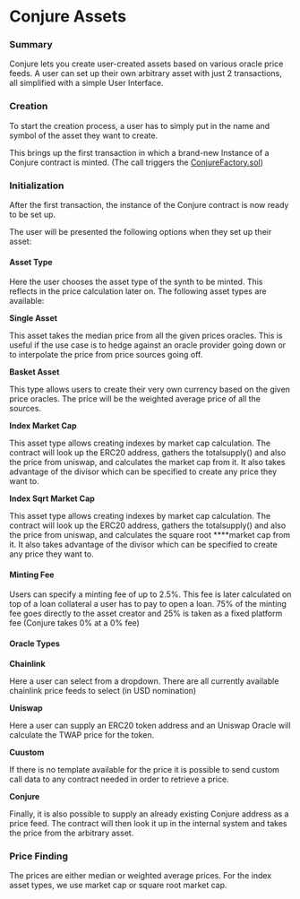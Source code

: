 # Conjure Assets

### Summary

Conjure lets you create user-created assets based on various oracle price feeds. A user can set up their own arbitrary asset with just 2 transactions, all simplified with a simple User Interface.

### Creation

To start the creation process, a user has to simply put in the name and symbol of the asset they want to create.

This brings up the first transaction in which a brand-new Instance of a Conjure contract is minted. \(The call triggers the [ConjureFactory.sol](../smart-contracts/conjurefactory.sol.md)\)

### Initialization

After the first transaction, the instance of the Conjure contract is now ready to be set up. 

The user will be presented the following options when they set up their asset:

#### Asset Type

Here the user chooses the asset type of the synth to be minted. This reflects in the price calculation later on. The following asset types are available:

**Single Asset**

This asset takes the median price from all the given prices oracles. This is useful if the use case is to hedge against an oracle provider going down or to interpolate the price from price sources going off.

**Basket Asset**

This type allows users to create their very own currency based on the given price oracles. The price will be the weighted average price of all the sources.

**Index Market Cap**

This asset type allows creating indexes by market cap calculation. The contract will look up the ERC20 address, gathers the totalsupply\(\) and also the price from uniswap, and calculates the market cap from it. It also takes advantage of the divisor which can be specified to create any price they want to. 

**Index Sqrt Market Cap**

This asset type allows creating indexes by market cap calculation. The contract will look up the ERC20 address, gathers the totalsupply\(\) and also the price from uniswap, and calculates the square root ****market cap from it. It also takes advantage of the divisor which can be specified to create any price they want to.

#### Minting Fee

 Users can specify a minting fee of up to 2.5%. This fee is later calculated on top of a loan collateral a user has to pay to open a loan. 75% of the minting fee goes directly to the asset creator and 25% is taken as a fixed platform fee \(Conjure takes 0% at a 0% fee\)

#### Oracle Types

**Chainlink**

Here a user can select from a dropdown. There are all currently available chainlink price feeds to select \(in USD nomination\)

**Uniswap**

Here a user can supply an ERC20 token address and an Uniswap Oracle will calculate the TWAP price for the token.

**Cuustom**

If there is no template available for the price it is possible to send custom call data to any contract needed in order to retrieve a price.

**Conjure**

Finally, it is also possible to supply an already existing Conjure address as a price feed. The contract will then look it up in the internal system and takes the price from the arbitrary asset. 

### Price Finding

The prices are either median or weighted average prices. For the index asset types, we use market cap or square root market cap.

